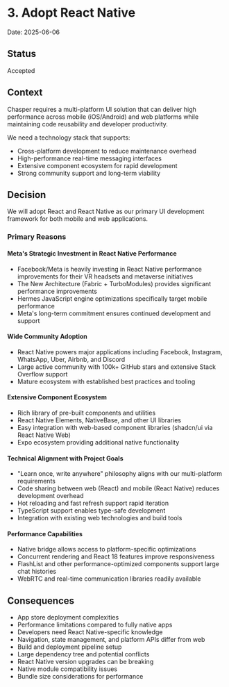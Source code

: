 # 3. Adopt React Native

Date: 2025-06-06

## Status

Accepted

## Context

Chasper requires a multi-platform UI solution that can deliver high performance
across mobile (iOS/Android) and web platforms while maintaining code
reusability and developer productivity.

We need a technology stack that supports:
- Cross-platform development to reduce maintenance overhead
- High-performance real-time messaging interfaces
- Extensive component ecosystem for rapid development
- Strong community support and long-term viability

## Decision

We will adopt React and React Native as our primary UI development framework
for both mobile and web applications.

### Primary Reasons

#### Meta's Strategic Investment in React Native Performance
- Facebook/Meta is heavily investing in React Native performance improvements
for their VR headsets and metaverse initiatives
- The New Architecture (Fabric + TurboModules) provides significant performance improvements
- Hermes JavaScript engine optimizations specifically target mobile performance
- Meta's long-term commitment ensures continued development and support

#### Wide Community Adoption
- React Native powers major applications including Facebook, Instagram, WhatsApp, Uber, Airbnb, and Discord
- Large active community with 100k+ GitHub stars and extensive Stack Overflow support
- Mature ecosystem with established best practices and tooling

#### Extensive Component Ecosystem
- Rich library of pre-built components and utilities
- React Native Elements, NativeBase, and other UI libraries
- Easy integration with web-based component libraries (shadcn/ui via React Native Web)
- Expo ecosystem providing additional native functionality

#### Technical Alignment with Project Goals
- "Learn once, write anywhere" philosophy aligns with our multi-platform requirements
- Code sharing between web (React) and mobile (React Native) reduces development overhead
- Hot reloading and fast refresh support rapid iteration
- TypeScript support enables type-safe development
- Integration with existing web technologies and build tools

#### Performance Capabilities
- Native bridge allows access to platform-specific optimizations
- Concurrent rendering and React 18 features improve responsiveness
- FlashList and other performance-optimized components support large chat histories
- WebRTC and real-time communication libraries readily available

## Consequences

- App store deployment complexities
- Performance limitations compared to fully native apps
- Developers need React Native-specific knowledge
- Navigation, state management, and platform APIs differ from web
- Build and deployment pipeline setup
- Large dependency tree and potential conflicts
- React Native version upgrades can be breaking
- Native module compatibility issues
- Bundle size considerations for performance
